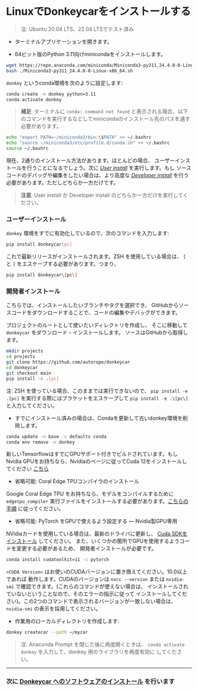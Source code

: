 # LinuxでDonkeycarをインストールする


> 注: Ubuntu 20.04 LTS、22.04 LTSでテスト済み

* ターミナルアプリケーションを開きます。

* 64ビット版のPython 3.11向けminicondaをインストールします。

```bash
wget https://repo.anaconda.com/miniconda/Miniconda3-py311_24.4.0-0-Linux-x86_64.sh
bash ./Miniconda3-py311_24.4.0-0-Linux-x86_64.sh
```

`donkey` というconda環境を次のように設定します:

```bash
conda create -n donkey python=3.11
conda activate donkey
```

> **補足**: ターミナルに `conda: command not found` と表示される場合、以下のコマンドを実行するなどしてminicondaのインストール先のパスを通す必要があります。

```bash
echo "export PATH=~/miniconda3/bin:\$PATH" >> ~/.bashrc
echo "source ~/miniconda3/etc/profile.d/conda.sh" >> ~/.bashrc
source ~/.bashrc
```

現在、2通りのインストール方法があります。ほとんどの場合、
ユーザーインストールを行うことになるでしょう。次に
[_User install_](#user-install) を実行します。もし
ソースコードのデバッグや編集をしたい場合は、より高度な
[_Developer install_](#developer-install) を行う必要があります。ただしどちらか一方だけです。

> **注意**: User install か Developer install のどちらか一方だけを実行してください。

### ユーザーインストール

`donkey` 環境をすでに有効化しているので、次のコマンドを入力します:

```bash
pip install donkeycar[pc]
```
これで最新リリースがインストールされます。ZSH を使用している場合は、
`[` と `]` をエスケープする必要があります。つまり、

```bash
pip install donkeycar\[pc\]
```


### 開発者インストール

こちらでは、インストールしたいブランチやタグを選択でき、
GitHubからソースコードをダウンロードすることで、コードの編集やデバッグができます。

プロジェクトのルートとして使いたいディレクトリを作成し、
そこに移動して `donkeycar` をダウンロード・インストールします。
ソースはGitHubから取得します。

```bash
mkdir projects
cd projects
git clone https://github.com/autorope/donkeycar
cd donkeycar
git checkout main
pip install -e .[pc]
```

注: ZSH を使っている場合、このままでは実行できないので、
`pip install -e .[pc]` を実行する際にはブラケットをエスケープして
`pip install -e .\[pc\]` と入力してください。


* すでにインストール済みの場合は、Condaを更新して古いdonkey環境を削除します。

```bash
conda update -n base -c defaults conda
conda env remove -n donkey
```

新しいTensorflowはすでにGPUサポート付きでビルドされています。もし
Nvidia GPUをお持ちなら、Nvidiaのページに従ってCuda 12をインストールしてください
[こちら](https://developer.nvidia.com/cuda-toolkit-archive)

* 省略可能: Coral Edge TPUコンパイラのインストール

Google Coral Edge TPU をお持ちなら、モデルをコンパイルするために
`edgetpu_compiler` 実行ファイルをインストールする必要があります。[こちらの
手順](https://coral.withgoogle.com/docs/edgetpu/compiler/) に従ってください。

* 省略可能: PyTorch をGPUで使えるよう設定する ― Nvidia製GPU専用

NVidiaカードを使用している場合は、最新のドライバに更新し、
[Cuda SDKをインストール](https://www.tensorflow.org/install/gpu#windows_setup) してください。
また、いくつかの箇所でGPUを使用するようコードを変更する必要があるため、
開発者インストールが必要です。

```bash
conda install cudatoolkit=11 -c pytorch
```

`<CUDA Version>` はお使いのCUDAバージョンに置き換えてください。10.0以上であれば
動作します。CUDAのバージョンは
`nvcc --version` または `nvidia-smi` で確認できます。(これらのコマンドが使えない場合は、
インストールされていないということなので、そのエラーの指示に従って
インストールしてください)。この2つのコマンドで表示されるバージョンが一致しない場合は、
`nvidia-smi` の表示を採用してください。

* 作業用のローカルディレクトリを作成します:

```bash
donkey createcar --path ~/mycar
```

> 注: Anaconda Prompt を閉じた後に再度開くときは、
> ```conda activate donkey``` を入力して、donkey 用のライブラリを再度有効に
> してください。

----

### 次に [Donkeycar へのソフトウェアのインストール](/guide/install_software/#step-2-install-software-on-donkeycar) を行います
